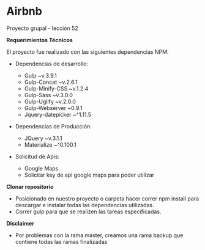 # Airbnb

Proyecto grupal - lección 52

**Requerimientos Técnicos**

El proyecto fue realizado con las siguientes dependencias NPM:

* Dependencias de desarrollo: 
	- Gulp ~v.3.9.1
	- Gulp-Concat ~v.2.6.1 
	- Gulp-Minify-CSS ~v.1.2.4 
	- Gulp-Sass ~v.3.0.0 
	- Gulp-Uglify ~v.2.0.0
	- Gulp-Webserver ~0.9.1
	- Jquery-datepicker ~^1.11.5

* Dependencias de Producción:
	- JQuery ~v.3.1.1 
	- Materialize ~^0.100.1

* Solicitud de Apis:
	- Google Maps
	- Solicitar key de api google maps para poder utilizar 


**Clonar repositorio**

- Posicionado en nuestro proyecto o carpeta hacer correr npm install para descargar e instalar todas las dependencias utilizadas. 
- Correr gulp para que se realizen las tareas especificadas.

**Disclaimer**
* Por problemas con la rama master, creamos una rama backup que contiene todas las ramas finalizadas
